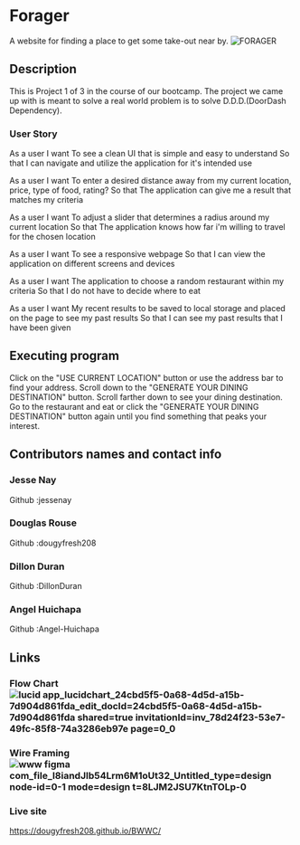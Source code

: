 # Forager

A website for finding a place to get some take-out near by.
![FORAGER](https://github.com/dougyfresh208/BWWC/assets/146030239/47d4698d-ad09-4631-8ffe-e0d0baf05442)
## Description
   This is Project 1 of 3 in the course of our bootcamp. The project we came up with is meant to solve a real world problem is to solve D.D.D.(DoorDash Dependency). 

### User Story
As a user I want
To see a clean UI that is simple and easy to understand
So that 
I can navigate and utilize the application for it's intended use

As a user I want
To enter a desired distance away from my current location, price, type of food, rating?
So that 
The application can give me a result that matches my criteria


As a user I want
To adjust a slider that determines a radius around my current location
So that
The application knows how far i'm willing to travel for the chosen location

As a user I want
To see a responsive webpage
So that
I can view the application on different screens and devices

As a user I want
The application to choose a random restaurant within my criteria
So that
I do not have to decide where to eat

As a user I want
My recent results to be saved to local storage and placed on the page to see my past results
So that
I can see my past results that I have been given
## Executing program
Click on the "USE CURRENT LOCATION" button or use the address bar to find your address.
Scroll down to the "GENERATE YOUR DINING DESTINATION" button.
Scroll farther down to see your dining destination.
Go to the restaurant and eat or click the "GENERATE YOUR DINING DESTINATION" button again until you find something that peaks your interest.

## Contributors names and contact info

### Jesse Nay
Github :jessenay
### Douglas Rouse
Github :dougyfresh208
### Dillon Duran
Github :DillonDuran
### Angel Huichapa
Github :Angel-Huichapa

## Links



### Flow Chart ![lucid app_lucidchart_24cbd5f5-0a68-4d5d-a15b-7d904d861fda_edit_docId=24cbd5f5-0a68-4d5d-a15b-7d904d861fda shared=true invitationId=inv_78d24f23-53e7-49fc-85f8-74a3286eb97e page=0_0](https://github.com/dougyfresh208/BWWC/assets/141958797/d715e457-0914-4c98-9e08-6f339abeaf23)

### Wire Framing ![www figma com_file_I8iandJlb54Lrm6M1oUt32_Untitled_type=design node-id=0-1 mode=design t=8LJM2JSU7KtnTOLp-0](https://github.com/dougyfresh208/BWWC/assets/141958797/5acafb90-d0d6-40f1-bed5-aae6d23b7c08)

### Live site 
https://dougyfresh208.github.io/BWWC/

